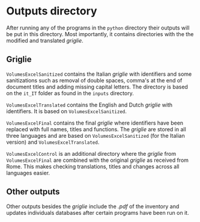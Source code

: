 # Outputs directory

After running any of the programs in the `python` directory their outputs will be put in this directory. Most importantly, it contains directories with the the modified and translated _griglie_.

## Griglie

`VolumesExcelSanitized` contains the Italian _griglie_ with identifiers and some sanitizations such as removal of double spaces, comma's at the end of document titles and adding missing capital letters. The directory is based on the `it_IT` folder as found in the `inputs` directory.

`VolumesExcelTranslated` contains the English and Dutch _griglie_ with identifiers. It is based on `VolumesExcelSanitized`.

`VolumesExcelFinal` contains the final _griglie_ where identifiers have been replaced with full names, titles and functions. The _griglie_ are stored in all three languages and are based on `VolumesExcelSanitized` (for the Italian version) and `VolumesExcelTranslated`.

`VolumesExcelControl` is an additional directory where the _griglie_ from `VolumesExcelFinal` are combined with the original _griglie_ as received from Rome. This makes checking translations, titles and changes across all languages easier.

## Other outputs

Other outputs besides the _griglie_ include the _.pdf_ of the inventory and updates individuals databases after certain programs have been run on it.
